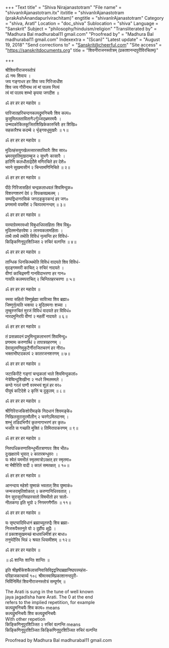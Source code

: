 +++
"Text title" = "Shiva Nirajanastotram"
"File name" = "shivanIrAjanastotram.itx"
itxtitle = "shivanIrAjanastotram (prakAshAnandapurIvirachitam)"
engtitle = "shivanIrAjanastotram"
Category = "shiva, AratI"
Location = "doc_shiva"
Sublocation = "shiva"
Language = "Sanskrit"
Subject = "philosophy/hinduism/religion"
"Transliterated by" = "Madhura Bal madhurabal11 gmail.com"
"Proofread by" = "Madhura Bal madhurabal11 gmail.com"
Indexextra = "(Scan)"
"Latest update" = "August 19, 2018"
"Send corrections to" = "Sanskrit@cheerful.com"
"Site access" = "https://sanskritdocuments.org"
title = "शिवनीराजनस्तोत्रम् (प्रकाशानन्दपुरीविरचितम्)"

+++
  
 श्रीशिवनीराजनस्तोत्रं   
ॐ नमः शिवाय ।  
जय गङ्गाधर हर शिव जय गिरिजाधीश  
शिव जय गौरीनाथ त्वं मां पालय नित्यं  
त्वं मां पालय शम्भो कृपया जगदीश ॥  
  
ॐ हर हर हर महादेव ॥  
  
पारिजातहरिचन्दनकल्पद्रुमनिचयैः शिव कल्प०  
कुसुमितलतावितानै२र्गुञ्जद्भ्रमरमयैः ।  
उन्मदकोकिलकूजितशिखिकेकारुचिरैः हर शिखि०  
सहकारैश्च कदम्बे २ र्भृङ्गवधूमुखरैः ॥ १॥  
  
ॐ हर हर हर महादेव ॥  
  
मुदितहंसयुगखेलत्सारसपरिवारैः शिव सार०  
भ्रमरयुवतिमुखराम्बुज २ सुभगैः कासारैः ।  
हारिणि कलधौताद्रेर्देशे मणिरचिते हर देशे०  
भवने सुखमासीनं २ चिन्तामणिनिचिते ॥ २॥  
  
ॐ हर हर हर महादेव ॥  
  
पीठे गिरिजासहितं चन्द्रकलाधवलं शिवमिन्दुक०  
विशरणशरणं देवं २ विपत्क्षयप्रबलम् ।  
सम्पद्विधानरसिकं जगदङ्कुरकन्दं हर जग०  
प्रणमामो वयमीशं २ चित्परमानन्दम् ॥ ३॥  
  
ॐ हर हर हर महादेव ॥  
  
यस्याग्रेस्मरवध्वो विबुधाधिपसहिताः शिव विबु०  
मुदितमनोहरवेषा २ लास्यकलामहिताः ।  
ताथै ताथै तथेति विविधं नृत्यन्ति हर विविधं-  
किङ्किणिनूपुरशिञ्जित २ रुचिरं वल्गन्ति ॥ ४॥  
  
ॐ हर हर हर महादेव ॥  
  
तान्धिक धिनकित्थथेति विविधं वादयते शिव विविधं-  
मृदङ्गममरी काचित् २ रुचिरं नादयते ।  
वीणां काचिद्रमणी गानविदाभरणा हर गान०  
गायति कलमपराचित् २ चिन्तितहरचरणा ॥ ५॥  
  
ॐ हर हर हर महादेव ॥  
  
रमया सहितो विष्णुर्ब्रह्मा सावित्र्या शिव ब्रह्मा०  
जिष्णुर्नृत्यति भक्त्या २ मुदितमनाः शच्या ।  
तुम्बुरुरुचितं मुरजं विविधं वादयते हर विविधं०  
नारदमुनिरपि वीणां २ महतीं नादयते ॥ ६॥  
  
ॐ हर हर हर महादेव ॥  
  
तं प्रसन्नवदनं प्रभुमिन्दुकलाभरणं शिवमिन्दु०  
प्रणमामः करुणाब्धिं २ तापत्रयहरणम् ।  
देवासुरमणिमुकुटैर्नीराजितचरणं हर नीरा०  
भक्ताभीष्टदकल्पं २ कातरजनशरणम् ॥ ७॥  
  
ॐ हर हर हर महादेव ॥  
  
जटाकिरीटे गङ्गां चन्द्रकलां भाले शिवमिन्दुकलां०  
नेत्रेष्विन्दुशिखीना २ नधरे स्मितममले ।  
कण्ठे गरलं पाणौ वरमभयं शूलं हर वर०  
पीयूषं कटिदेशे २ कृत्तिं च दुकूलम् ॥ ८॥  
  
ॐ हर हर हर महादेव ॥  
  
श्रीगिरिराजकिशोरीमङ्के निदधानं शिवमङ्के०  
निखिलसुरासुरमौलीन् २ चरणेऽमितदानम् ।  
शम्भुं तडिदभिगौरं कृतनागाभरणं हर कृत०  
भजति स गच्छति मुक्तिं २ तिमिरापाकरणम् ॥ ९॥  
  
ॐ हर हर हर महादेव ॥  
  
निरुपधिकरुणासिन्धुर्भीतत्राणपरः शिव भीत०  
दुःखक्षतये भूयात् २ कातरबन्धुवरः ।  
यः श्वेतं यमभीतं स्मृतमात्रोऽरक्षत् हर स्मृतमा०  
मा भैषीरिति वादी २ कालं समतक्षत् ॥ १०॥  
  
ॐ हर हर हर महादेव ॥  
  
आनन्दाय महेशो युष्माकं भवतात् शिव युष्माकं०  
जन्मजरामृतिशोकात् २ करुणानिधिरवतात् ।  
येन सुरासुरनिवहस्त्रातो विषभीतो हर त्रातो-  
नीलकण्ठ इति भूयो २ निगमगणैर्गीतः ॥ ११॥  
  
ॐ हर हर हर महादेव ॥  
  
यः सृष्ट्यादिविधानं ब्रह्माच्युतरुद्रैः शिव ब्रह्मा-  
निजरूपैस्तनुते यो २ दुर्ज्ञेयः क्षुद्रैः ।  
तं प्रकाशसुखमच्छं बाधावधिमीशं हर बाधा०  
तनुभेदैरिव भिन्नं २ श्रयत धियामीशम् ॥ १२॥  
  
ॐ हर हर हर महादेव ॥  
  
॥ ॐ शान्तिः शान्तिः शान्तिः ॥  
  
इति श्रीहृषीकेशकैलासनिवासिविद्वद्वरिष्ठब्रह्मनिष्ठपरमहंस-  
परिव्राजकाचार्य्य १०८ श्रीमत्स्वामिप्रकाशानन्दपुरी-  
भिर्विनिर्मितं शिवनीराजनस्तोत्रं सम्पूर्णम् ॥  
  
  
The Arati is sung in the tune of well known  
jaya jagadIsha hare Arati.  The 0 at the end  
refers to the implied repetition, for example  
कल्पद्रुमनिचयैः शिव कल्प०  means   
कल्पद्रुमनिचयैः शिव कल्पद्रुमनिचयैः   
With other repetion   
किङ्किणिनूपुरशिञ्जित २ रुचिरं वल्गन्ति  means   
किङ्किणिनूपुरशिञ्जित किङ्किणिनूपुरशिञ्जित रुचिरं वल्गन्ति  
  
  
Proofread by Madhura Bal madhurabal11 gmail.com  
  
